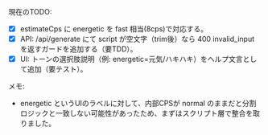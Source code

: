 現在のTODO:

- [x] estimateCps に energetic を fast 相当(8cps)で対応する。
- [x] API: /api/generate にて script が空文字（trim後）なら 400 invalid_input を返すガードを追加する（要TDD）。
- [x] UI: トーンの選択肢説明（例: energetic=元気/ハキハキ）をヘルプ文言として追加（要テスト）。

メモ:

- energetic というUIのラベルに対して、内部CPSが normal のままだと分割ロジックと一致しない可能性があったため、まずはスクリプト層で整合を取りました。
